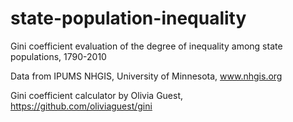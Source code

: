 # state-population-inequality
Gini coefficient evaluation of the degree of inequality among state populations, 1790-2010

Data from IPUMS NHGIS, University of Minnesota, www.nhgis.org

Gini coefficient calculator by Olivia Guest, https://github.com/oliviaguest/gini